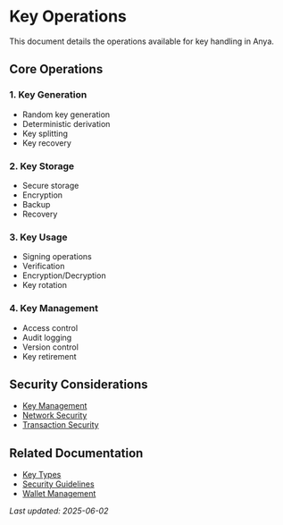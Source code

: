 # Key Operations

This document details the operations available for key handling in Anya.

## Core Operations

### 1. Key Generation

- Random key generation
- Deterministic derivation
- Key splitting
- Key recovery

### 2. Key Storage

- Secure storage
- Encryption
- Backup
- Recovery

### 3. Key Usage

- Signing operations
- Verification
- Encryption/Decryption
- Key rotation

### 4. Key Management

- Access control
- Audit logging
- Version control
- Key retirement

## Security Considerations

- [Key Management](key-management.md)
- [Network Security](network-security.md)
- [Transaction Security](transaction-security.md)

## Related Documentation

- [Key Types](key-types.md)
- [Security Guidelines](README.md)
- [Wallet Management](../features/wallet-management.md)

*Last updated: 2025-06-02*
